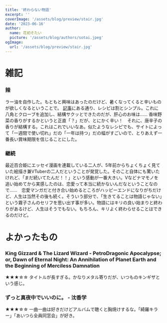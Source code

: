 ```yaml
---
title: '終わらない物語'
excerpt: ''
coverImage: '/assets/blog/preview/stair.jpg'
date: '2023-06-16'
author:
  name: 花初そたい
  picture: '/assets/blog/authors/sotai.jpeg'
ogImage:
  url: '/assets/blog/preview/stair.jpg'
---
```

# 雑記

### 辣
ラー油を自作した。もともと興味はあったのだけど、暑くなってくると辛いものが欲しくなるということで。
[記事](https://www.hotpepper.jp/mesitsu/entry/noriki-washiya/19-00089)にある通り、レシピは割とシンプル。これに八角とクローブを追加し、結構サクッとできたのだが、肝心のお味は……
香味野菜の香りがするかというと正直「？」だが、とにかく辛い！　それに、唐辛子の香りが結構する。これはこれでいいなあ。似たようなレシピでも、サイトによって「一週間で使い切れ」だの「一年は持つ」だの幅がすごいので、とりあえず一番長い賞味期限を信じることにした。

### 継続
最近百合姫にエッセイ漫画を連載している二人が、5年前からちょくちょく見ていた絵描き兼VTuberの二人だということが発覚した。そのこと自体にも驚いたけれど、「まだ続いてたんだ！！」という感動が一番大きい。Vなどナマモノを追い始めてから実感したのは、恋愛って本当に続かないんだなということなので……　恋愛マンガだと付き合い始めるところがハッピーエンドになりがちだけど、人生は当然その後も続く。そういう部分で、「生きてることは物語じゃない」という霧子さんのセリフを思い出す事が多い。物語にはキリの良い始まりと終わりがあるけど、人生はそうでもない。もちろん、キリよく終わらせることはできるのだけど。

# よかったもの
### King Gizzard & The Lizard Wizard - PetroDragonic Apocalypse; or, Dawn of Eternal Night: An Annihilation of Planet Earth and the Beginning of Merciless Damnation
★★★☆☆
タイトルが長すぎる。かなりメタル寄りだが、いつものキンギザという感じ。

### ずっと真夜中でいいのに。 - 沈香学
★★★☆☆
一曲一曲は好きだけどアルバムで聴くと胸焼けするな。「綺羅キラー」「あいつら全員同窓会」が好き。